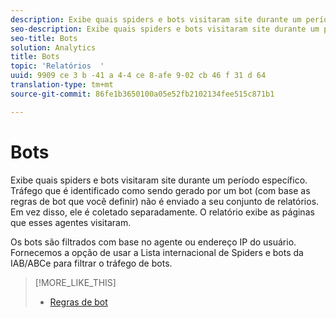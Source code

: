 ```yaml
---
description: Exibe quais spiders e bots visitaram site durante um período específico. Tráfego que é identificado como sendo gerado por um bot (com base as regras de bot que você definir) não é enviado a seu conjunto de relatórios. Em vez disso, ele é coletado separadamente. O relatório exibe as páginas que esses agentes visitaram.
seo-description: Exibe quais spiders e bots visitaram site durante um período específico. Tráfego que é identificado como sendo gerado por um bot (com base as regras de bot que você definir) não é enviado a seu conjunto de relatórios. Em vez disso, ele é coletado separadamente. O relatório exibe as páginas que esses agentes visitaram.
seo-title: Bots
solution: Analytics
title: Bots
topic: 'Relatórios  '
uuid: 9909 ce 3 b -41 a 4-4 ce 8-afe 9-02 cb 46 f 31 d 64
translation-type: tm+mt
source-git-commit: 86fe1b3650100a05e52fb2102134fee515c871b1

---
```



# Bots

Exibe quais spiders e bots visitaram site durante um período específico. Tráfego que é identificado como sendo gerado por um bot (com base as regras de bot que você definir) não é enviado a seu conjunto de relatórios. Em vez disso, ele é coletado separadamente. O relatório exibe as páginas que esses agentes visitaram.

Os bots são filtrados com base no agente ou endereço IP do usuário. Fornecemos a opção de usar a Lista internacional de Spiders e bots da IAB/ABCe para filtrar o tráfego de bots.

>[!MORE_LIKE_THIS]
>
>* [Regras de bot](https://marketing.adobe.com/resources/help/en_US/admin/index.html?f=c_bot_rules)

